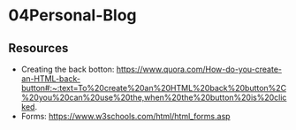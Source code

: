 # 04Personal-Blog










## Resources
- Creating the back botton: https://www.quora.com/How-do-you-create-an-HTML-back-button#:~:text=To%20create%20an%20HTML%20back%20button%2C%20you%20can%20use%20the,when%20the%20button%20is%20clicked.
- Forms: https://www.w3schools.com/html/html_forms.asp